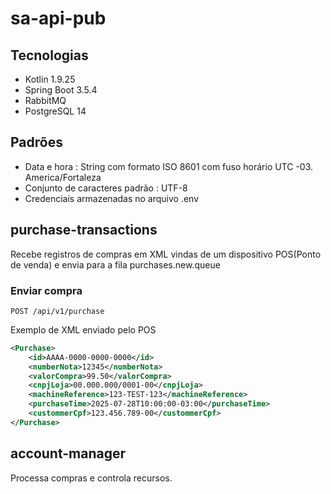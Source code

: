 # sa-api-pub


## Tecnologias
- Kotlin 1.9.25
- Spring Boot 3.5.4
- RabbitMQ
- PostgreSQL 14

## Padrões
- Data e hora : String com formato ISO 8601 com fuso horário UTC -03. America/Fortaleza
- Conjunto de caracteres padrão : UTF-8
- Credenciais armazenadas no arquivo .env

## purchase-transactions
Recebe registros de compras em XML vindas de um dispositivo POS(Ponto de venda) e envia para a fila purchases.new.queue

### Enviar compra

```
POST /api/v1/purchase
```

Exemplo de XML enviado pelo POS
```XML
<Purchase>
    <id>AAAA-0000-0000-0000</id>
    <numberNota>12345</numberNota>
    <valorCompra>99.50</valorCompra>
    <cnpjLoja>00.000.000/0001-00</cnpjLoja>
    <machineReference>123-TEST-123</machineReference>
    <purchaseTime>2025-07-28T10:00:00-03:00</purchaseTime>
    <custommerCpf>123.456.789-00</custommerCpf>
</Purchase>
```

## account-manager
Processa compras e controla recursos.
